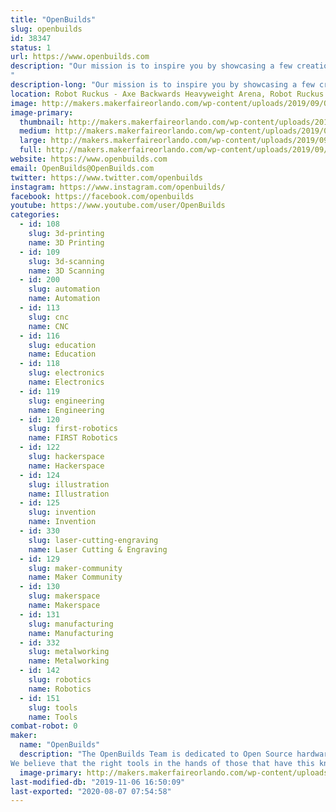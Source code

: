 ```yaml
---
title: "OpenBuilds"
slug: openbuilds
id: 38347
status: 1
url: https://www.openbuilds.com
description: "Our mission is to inspire you by showcasing a few creations that were made using the OpenBuilds Modular Building System.
"
description-long: "Our mission is to inspire you by showcasing a few creations that were made using the OpenBuilds Modular Building System."
location: Robot Ruckus - Axe Backwards Heavyweight Arena, Robot Ruckus - Small Arena, Spirit Building
image: http://makers.makerfaireorlando.com/wp-content/uploads/2019/09/OpenBuilds-LEAD-1010-1024x1024.jpg
image-primary:
  thumbnail: http://makers.makerfaireorlando.com/wp-content/uploads/2019/09/OpenBuilds-LEAD-1010-150x150.jpg
  medium: http://makers.makerfaireorlando.com/wp-content/uploads/2019/09/OpenBuilds-LEAD-1010-300x300.jpg
  large: http://makers.makerfaireorlando.com/wp-content/uploads/2019/09/OpenBuilds-LEAD-1010-1024x1024.jpg
  full: http://makers.makerfaireorlando.com/wp-content/uploads/2019/09/OpenBuilds-LEAD-1010.jpg
website: https://www.openbuilds.com
email: OpenBuilds@OpenBuilds.com
twitter: https://www.twitter.com/openbuilds
instagram: https://www.instagram.com/openbuilds/
facebook: https://facebook.com/openbuilds
youtube: https://www.youtube.com/user/OpenBuilds
categories:
  - id: 108
    slug: 3d-printing
    name: 3D Printing
  - id: 109
    slug: 3d-scanning
    name: 3D Scanning
  - id: 200
    slug: automation
    name: Automation
  - id: 113
    slug: cnc
    name: CNC
  - id: 116
    slug: education
    name: Education
  - id: 118
    slug: electronics
    name: Electronics
  - id: 119
    slug: engineering
    name: Engineering
  - id: 120
    slug: first-robotics
    name: FIRST Robotics
  - id: 122
    slug: hackerspace
    name: Hackerspace
  - id: 124
    slug: illustration
    name: Illustration
  - id: 125
    slug: invention
    name: Invention
  - id: 330
    slug: laser-cutting-engraving
    name: Laser Cutting & Engraving
  - id: 129
    slug: maker-community
    name: Maker Community
  - id: 130
    slug: makerspace
    name: Makerspace
  - id: 131
    slug: manufacturing
    name: Manufacturing
  - id: 332
    slug: metalworking
    name: Metalworking
  - id: 142
    slug: robotics
    name: Robotics
  - id: 151
    slug: tools
    name: Tools
combat-robot: 0
maker:
  name: "OpenBuilds"
  description: "The OpenBuilds Team is dedicated to Open Source hardware and design. We offer access to tools and advanced technology to anyone with passion, imagination and desire to push their limits as far as possible.
We believe that the right tools in the hands of those that have this knowledge will change the world making a better future for us all."
  image-primary: http://makers.makerfaireorlando.com/wp-content/uploads/2019/08/OpenBuilds_Logo_300.jpg
last-modified-db: "2019-11-06 16:50:09"
last-exported: "2020-08-07 07:54:58"
---
```

